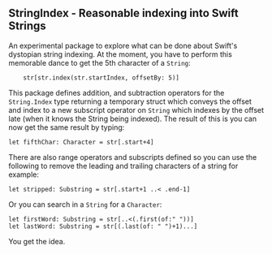 ## StringIndex - Reasonable indexing into Swift Strings

An experimental package to explore what can be done about Swift's
dystopian string indexing. At the moment, you have to perform this
memorable dance to get the 5th character of a `String`:

```
    str[str.index(str.startIndex, offsetBy: 5)]
```
This package defines addition, and subtraction operators for the
`String.Index` type returning a temporary struct which conveys
the offset and index to a new subscript operator on `String` which
indexes by the offset late (when it knows the String being indexed).
The result of this is you can now get the same result by typing:

```
let fifthChar: Character = str[.start+4]
```
There are also range operators and subscripts defined so you can
use the following to remove the leading and trailing characters of
a string for example:

```
let stripped: Substring = str[.start+1 ..< .end-1]
```
Or you can search in a `String` for a `Character`:

```
let firstWord: Substring = str[..<(.first(of:" "))]
let lastWord: Substring = str[(.last(of: " ")+1)...]
```
You get the idea.
